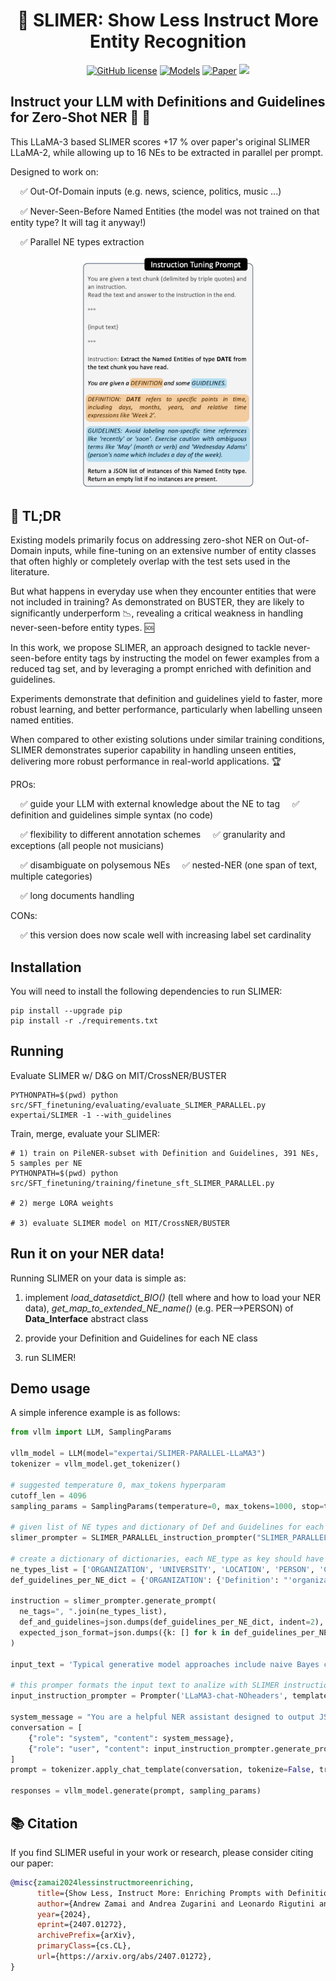 <div align="center">
  <h1>👻 SLIMER: Show Less Instruct More Entity Recognition</h1>
</div>


<p align="center">
    <a href="https://github.com/andrewzamai/SLIMER/blob/main/LICENSE"><img alt="GitHub license" src="https://img.shields.io/badge/license-Apache2.0-blue"></a>
    <a href="https://huggingface.co/expertai/SLIMER"><img alt="Models" src="https://img.shields.io/badge/🤗-Models-green"></a>
    <a href="https://arxiv.org/abs/2407.01272"><img alt="Paper" src="https://img.shields.io/badge/📄-Paper-orange"></a>
    <a href="https://www.expert.ai/"><img src="https://img.shields.io/badge/company-expert.ai-blueviolet"></a>
</p>

## Instruct your LLM with Definitions and Guidelines for Zero-Shot NER 🔎 📖

This LLaMA-3 based SLIMER scores +17 % over paper's original SLIMER LLaMA-2,
while allowing up to 16 NEs to be extracted in parallel per prompt. 

Designed to work on:

&nbsp;&nbsp;&nbsp;&nbsp;✅ Out-Of-Domain inputs (e.g. news, science, politics, music ...)

&nbsp;&nbsp;&nbsp;&nbsp;✅ Never-Seen-Before Named Entities (the model was not trained on that entity type? It will tag it anyway!)

&nbsp;&nbsp;&nbsp;&nbsp;✅ Parallel NE types extraction

<div align="center">
<img src="assets/SLIMER_prompt.png" alt="Alt text" style="max-width: 100%; width: 275px;">
</div>


## 📄 TL;DR
Existing models primarily focus on addressing zero-shot NER on Out-of-Domain inputs, while fine-tuning on an extensive number of entity classes that often highly or completely overlap with the test sets used in the literature. 

But what happens in everyday use when they encounter entities that were not included in training? 
As demonstrated on BUSTER, they are likely to significantly underperform 📉, revealing a critical weakness in handling never-seen-before entity types. 🆘

In this work, we propose SLIMER, an approach designed to tackle never-seen-before entity tags by instructing the model on fewer examples from a reduced tag set, and by leveraging a prompt enriched with definition and guidelines.

Experiments demonstrate that definition and guidelines yield to faster, more robust learning, and better performance, particularly when labelling unseen named entities. 

When compared to other existing solutions under similar training conditions, SLIMER demonstrates superior capability in handling unseen entities, delivering more robust performance in real-world applications. 🏆

PROs:

&nbsp;&nbsp;&nbsp;&nbsp;✅ guide your LLM with external knowledge about the NE to tag 
&nbsp;&nbsp;&nbsp;&nbsp;✅ definition and guidelines simple syntax (no code)

&nbsp;&nbsp;&nbsp;&nbsp;✅ flexibility to different annotation schemes 
&nbsp;&nbsp;&nbsp;&nbsp;✅ granularity and exceptions (all people not musicians)

&nbsp;&nbsp;&nbsp;&nbsp;✅ disambiguate on polysemous NEs
&nbsp;&nbsp;&nbsp;&nbsp;✅ nested-NER (one span of text, multiple categories)

&nbsp;&nbsp;&nbsp;&nbsp;✅ long documents handling

CONs:

&nbsp;&nbsp;&nbsp;&nbsp;✅ this version does now scale well with increasing label set cardinality


## Installation

You will need to install the following dependencies to run SLIMER:
```
pip install --upgrade pip
pip install -r ./requirements.txt
```

## Running

Evaluate SLIMER w/ D&G on MIT/CrossNER/BUSTER
```
PYTHONPATH=$(pwd) python src/SFT_finetuning/evaluating/evaluate_SLIMER_PARALLEL.py expertai/SLIMER -1 --with_guidelines
```

Train, merge, evaluate your SLIMER:
```
# 1) train on PileNER-subset with Definition and Guidelines, 391 NEs, 5 samples per NE
PYTHONPATH=$(pwd) python src/SFT_finetuning/training/finetune_sft_SLIMER_PARALLEL.py

# 2) merge LORA weights

# 3) evaluate SLIMER model on MIT/CrossNER/BUSTER
```

## Run it on your NER data!

Running SLIMER on your data is simple as:

1) implement *load_datasetdict_BIO()* (tell where and how to load your NER data), *get_map_to_extended_NE_name()* (e.g. PER-->PERSON) of **Data_Interface** abstract class
   
2) provide your Definition and Guidelines for each NE class
   
3) run SLIMER!

## Demo usage

A simple inference example is as follows:

```python
from vllm import LLM, SamplingParams

vllm_model = LLM(model="expertai/SLIMER-PARALLEL-LLaMA3")
tokenizer = vllm_model.get_tokenizer()

# suggested temperature 0, max_tokens hyperparam
cutoff_len = 4096
sampling_params = SamplingParams(temperature=0, max_tokens=1000, stop=tokenizer.eos_token)

# given list of NE types and dictionary of Def and Guidelines for each --> returns instruction
slimer_prompter = SLIMER_PARALLEL_instruction_prompter("SLIMER_PARALLEL_instruction_template", './src/SFT_finetuning/templates')

# create a dictionary of dictionaries, each NE_type as key should have a {Definition: str, Guidelines: str} value
ne_types_list = ['ORGANIZATION', 'UNIVERSITY', 'LOCATION', 'PERSON', 'CONFERENCE']
def_guidelines_per_NE_dict = {'ORGANIZATION': {'Definition': "'organization' refers to structured groups, institutions, companies, or associations.", 'Guidelines': "Avoid labeling generic terms like 'team' or 'group'. Exercise caution with ambiguous entities like 'Apple' (company vs. fruit) and 'Manchester United' (sports team vs. fan club)."}, 'UNIVERSITY': {'Definition': 'UNIVERSITY represents educational institutions that offer higher education and academic research programs.', 'Guidelines': "Avoid labeling general concepts such as 'education' or 'academia' as UNIVERSITY. Exercise caution with ambiguous terms like 'Cambridge' (can refer to different institutions) and 'Harvard' (can refer to a person)."}, 'LOCATION': {'Definition': 'LOCATION refers to specific geographic entities such as venues, facilities, and institutions that represent physical places with distinct addresses or functions.', 'Guidelines': "Exercise caution with ambiguous terms, e.g., 'Amazon' (company, river, and region) and 'Cambridge' (U.S. city, UK city, and university). Consider the context and specificity to accurately classify locations."}, 'PERSON': {'Definition': 'PERSON refers to individuals, including public figures, celebrities, and notable personalities.', 'Guidelines': 'If a person is working on research (including professor, Ph.D. student, researcher in companies, and etc) avoid labeling it as PERSON entity.'}, 'CONFERENCE': {'Definition': 'CONFERENCE refers to specific events or gatherings where experts, researchers, and professionals convene to present and discuss their work in a particular field or discipline.', 'Guidelines': "Exercise caution when labeling entities that could refer to institutions, organizations, or associations rather than specific events. Take care with ambiguous terms like 'International Journal of Computer Vision', which may refer to a publication rather than a conference."}}

instruction = slimer_prompter.generate_prompt(
  ne_tags=", ".join(ne_types_list),
  def_and_guidelines=json.dumps(def_guidelines_per_NE_dict, indent=2),
  expected_json_format=json.dumps({k: [] for k in def_guidelines_per_NE_dict.keys()}, indent=2)
)

input_text = 'Typical generative model approaches include naive Bayes classifier s , Gaussian mixture model s , variational autoencoders and others .'

# this promper formats the input text to analize with SLIMER instruction
input_instruction_prompter = Prompter('LLaMA3-chat-NOheaders', template_path='./src/SFT_finetuning/templates')

system_message = "You are a helpful NER assistant designed to output JSON."
conversation = [
    {"role": "system", "content": system_message},
    {"role": "user", "content": input_instruction_prompter.generate_prompt(input=input_text, instruction=instruction)},  # the input_text + instruction
]
prompt = tokenizer.apply_chat_template(conversation, tokenize=False, truncation=True, max_length=cutoff_len, add_generation_prompt=True)

responses = vllm_model.generate(prompt, sampling_params)
```
    
## 📚 Citation

If you find SLIMER useful in your work or research, please consider citing our paper:

```bibtex
@misc{zamai2024lessinstructmoreenriching,
      title={Show Less, Instruct More: Enriching Prompts with Definitions and Guidelines for Zero-Shot NER}, 
      author={Andrew Zamai and Andrea Zugarini and Leonardo Rigutini and Marco Ernandes and Marco Maggini},
      year={2024},
      eprint={2407.01272},
      archivePrefix={arXiv},
      primaryClass={cs.CL},
      url={https://arxiv.org/abs/2407.01272}, 
}
```
